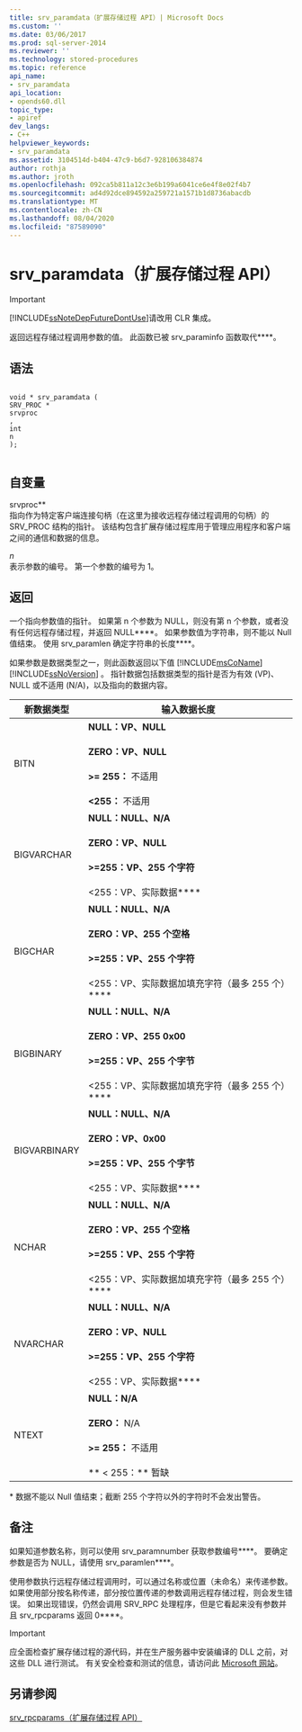 ```yaml
---
title: srv_paramdata（扩展存储过程 API）| Microsoft Docs
ms.custom: ''
ms.date: 03/06/2017
ms.prod: sql-server-2014
ms.reviewer: ''
ms.technology: stored-procedures
ms.topic: reference
api_name:
- srv_paramdata
api_location:
- opends60.dll
topic_type:
- apiref
dev_langs:
- C++
helpviewer_keywords:
- srv_paramdata
ms.assetid: 3104514d-b404-47c9-b6d7-928106384874
author: rothja
ms.author: jroth
ms.openlocfilehash: 092ca5b811a12c3e6b199a6041ce6e4f8e02f4b7
ms.sourcegitcommit: ad4d92dce894592a259721a1571b1d8736abacdb
ms.translationtype: MT
ms.contentlocale: zh-CN
ms.lasthandoff: 08/04/2020
ms.locfileid: "87589090"
---
```

# <a name="srv_paramdata-extended-stored-procedure-api"></a>srv_paramdata（扩展存储过程 API）
    
> [!IMPORTANT]  
>  [!INCLUDE[ssNoteDepFutureDontUse](../../includes/ssnotedepfuturedontuse-md.md)]请改用 CLR 集成。  
  
 返回远程存储过程调用参数的值。 此函数已被 srv_paraminfo 函数取代****。  
  
## <a name="syntax"></a>语法  
  
```  
  
void * srv_paramdata (  
SRV_PROC *  
srvproc  
,  
int  
n   
);  
  
```  
  
## <a name="arguments"></a>自变量  
 srvproc**  
 指向作为特定客户端连接句柄（在这里为接收远程存储过程调用的句柄）的 SRV_PROC 结构的指针。 该结构包含扩展存储过程库用于管理应用程序和客户端之间的通信和数据的信息。  
  
 *n*  
 表示参数的编号。 第一个参数的编号为 1。  
  
## <a name="returns"></a>返回  
 一个指向参数值的指针。 如果第 n 个参数为 NULL，则没有第 n 个参数，或者没有任何远程存储过程，并返回 NULL****。 如果参数值为字符串，则不能以 Null 值结束。 使用 srv_paramlen 确定字符串的长度****。  
  
 如果参数是数据类型之一，则此函数返回以下值 [!INCLUDE[msCoName](../../includes/msconame-md.md)] [!INCLUDE[ssNoVersion](../../includes/ssnoversion-md.md)] 。 指针数据包括数据类型的指针是否为有效 (VP)、NULL 或不适用 (N/A)，以及指向的数据内容。  
  
|新数据类型|输入数据长度|  
|--------------------|-----------------------|  
|BITN|**NULL：VP、NULL**<br /><br /> **ZERO：VP、NULL**<br /><br /> **>= 255：** 不适用<br /><br /> **<255：** 不适用|  
|BIGVARCHAR|**NULL：NULL、N/A**<br /><br /> **ZERO：VP、NULL**<br /><br /> **>=255：VP、255 个字符**<br /><br /> <255：VP、实际数据****|  
|BIGCHAR|**NULL：NULL、N/A**<br /><br /> **ZERO：VP、255 个空格**<br /><br /> **>=255：VP、255 个字符**<br /><br /> <255：VP、实际数据加填充字符（最多 255 个）****|  
|BIGBINARY|**NULL：NULL、N/A**<br /><br /> **ZERO：VP、255 0x00**<br /><br /> **>=255：VP、255 个字节**<br /><br /> <255：VP、实际数据加填充字符（最多 255 个）****|  
|BIGVARBINARY|**NULL：NULL、N/A**<br /><br /> **ZERO：VP、0x00**<br /><br /> **>=255：VP、255 个字节**<br /><br /> <255：VP、实际数据****|  
|NCHAR|**NULL：NULL、N/A**<br /><br /> **ZERO：VP、255 个空格**<br /><br /> **>=255：VP、255 个字符**<br /><br /> <255：VP、实际数据加填充字符（最多 255 个）****|  
|NVARCHAR|**NULL：NULL、N/A**<br /><br /> **ZERO：VP、NULL**<br /><br /> **>=255：VP、255 个字符**<br /><br /> <255：VP、实际数据****|  
|NTEXT|**NULL：N/A**<br /><br /> **ZERO：** N/A<br /><br /> **>= 255：** 不适用<br /><br /> ** \< 255：** 暂缺|  
  
 \*   数据不能以 Null 值结束；截断 255 个字符以外的字符时不会发出警告。  
  
## <a name="remarks"></a>备注  
 如果知道参数名称，则可以使用 srv_paramnumber 获取参数编号****。 要确定参数是否为 NULL，请使用 srv_paramlen****。  
  
 使用参数执行远程存储过程调用时，可以通过名称或位置（未命名）来传递参数。 如果使用部分按名称传递，部分按位置传递的参数调用远程存储过程，则会发生错误。 如果出现错误，仍然会调用 SRV_RPC 处理程序，但是它看起来没有参数并且 srv_rpcparams 返回 0****。  
  
> [!IMPORTANT]  
>  应全面检查扩展存储过程的源代码，并在生产服务器中安装编译的 DLL 之前，对这些 DLL 进行测试。 有关安全检查和测试的信息，请访问此 [Microsoft 网站](https://go.microsoft.com/fwlink/?LinkID=54761&amp;clcid=0x409https://msdn.microsoft.com/security/)。  
  
## <a name="see-also"></a>另请参阅  
 [srv_rpcparams（扩展存储过程 API）](srv-rpcparams-extended-stored-procedure-api.md)  
  
  
